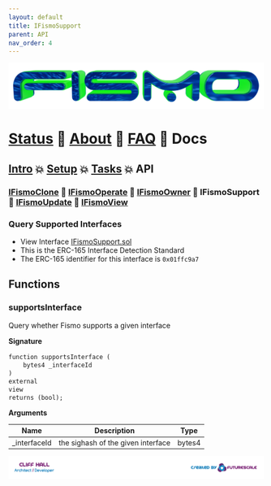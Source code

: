 ```yaml
---
layout: default
title: IFismoSupport
parent: API
nav_order: 4
---
```

![Fismo](../images/fismo-logo.png)
# [Status](../README.md) 🧪 [About](../about.md)  🧪 [FAQ](../faq.md) 🧪 Docs

## [Intro](../intro.md) 💥 [Setup](../setup.md) 💥 [Tasks](../tasks.md) 💥 API

### [IFismoClone](IFismoClone.md) 🔬 [IFismoOperate](IFismoOperate.md) 🔬 [IFismoOwner](IFismoOwner.md) 🔬 IFismoSupport 🔬 [IFismoUpdate](IFismoUpdate.md) 🔬 [IFismoView](IFismoView.md)

### Query Supported Interfaces
* View Interface [IFismoSupport.sol](../../contracts/interfaces/IFismoSupport.sol)
* This is the ERC-165 Interface Detection Standard
* The ERC-165 identifier for this interface is `0x01ffc9a7`

## Functions

### supportsInterface
Query whether Fismo supports a given interface

**Signature**
```solidity
function supportsInterface (
    bytes4 _interfaceId
) 
external 
view 
returns (bool);
```

**Arguments**

| Name           | Description                    | Type   |
|----------------|--------------------------------|--------|
| _interfaceId      |the sighash of the given interface  | bytes4 |


[![Created by Futurescale](../images/created-by.png)](https://futurescale.com)